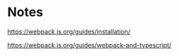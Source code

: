 # Notes

https://webpack.js.org/guides/installation/


https://webpack.js.org/guides/webpack-and-typescript/

